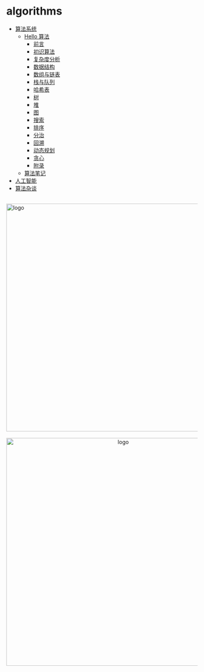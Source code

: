 # algorithms
  
-   [算法系统](/algorithms/base_algo.md)
    -   [Hello 算法](/algorithms/base_algo/hello_algo/)
        -   [前言](/algorithms/base_algo/hello_algo/chapter_preface/index.md)
        -   [初识算法](/algorithms/base_algo/hello_algo/chapter_introduction/index.md)
        -   [复杂度分析](/algorithms/base_algo/hello_algo/chapter_computational_complexity/index.md)
        -   [数据结构](/algorithms/base_algo/hello_algo/chapter_data_structure/index.md)
        -   [数组与链表](/algorithms/base_algo/hello_algo/chapter_array_and_linkedlist/index.md)
        -   [栈与队列](/algorithms/base_algo/hello_algo/chapter_stack_and_queue/index.md)
        -   [哈希表](/algorithms/base_algo/hello_algo/chapter_hashing/index.md)
        -   [树](/algorithms/base_algo/hello_algo/chapter_tree/index.md)
        -   [堆](/algorithms/base_algo/hello_algo/chapter_heap/index.md)
        -   [图](/algorithms/base_algo/hello_algo/chapter_graph/index.md)
        -   [搜索](/algorithms/base_algo/hello_algo/chapter_searching/index.md)
        -   [排序](/algorithms/base_algo/hello_algo/chapter_sorting/index.md)
        -   [分治](/algorithms/base_algo/hello_algo/chapter_divide_and_conquer/index.md)
        -   [回溯](/algorithms/base_algo/hello_algo/chapter_backtracking/index.md)
        -   [动态规划](/algorithms/base_algo/hello_algo/chapter_dynamic_programming/index.md)
        -   [贪心](/algorithms/base_algo/hello_algo/chapter_greedy/index.md)
        -   [附录](/algorithms/base_algo/hello_algo/chapter_appendix/index.md)
    -   [算法笔记](/algorithms/base_algo/Algorithms_note.md)
-   [人工智能](/algorithms/ai.md)
-   [算法杂谈](/algorithms/other_algo.md)





<br />
<img  src='/img/bjkb.PNG' width="600" alt="logo">
<br />
<br />
<div align="center">
<img  src='/img/01.jpeg' width="600" alt="logo" />
</div>
<br />
<br />
